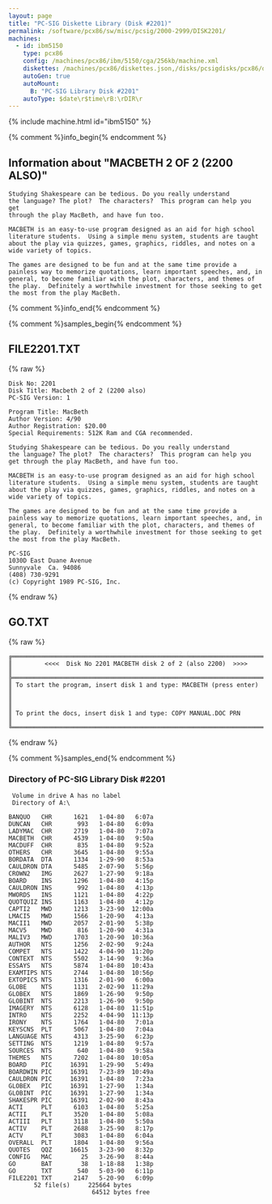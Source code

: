 ```yaml
---
layout: page
title: "PC-SIG Diskette Library (Disk #2201)"
permalink: /software/pcx86/sw/misc/pcsig/2000-2999/DISK2201/
machines:
  - id: ibm5150
    type: pcx86
    config: /machines/pcx86/ibm/5150/cga/256kb/machine.xml
    diskettes: /machines/pcx86/diskettes.json,/disks/pcsigdisks/pcx86/diskettes.json
    autoGen: true
    autoMount:
      B: "PC-SIG Library Disk #2201"
    autoType: $date\r$time\rB:\rDIR\r
---
```


{% include machine.html id="ibm5150" %}

{% comment %}info_begin{% endcomment %}

## Information about "MACBETH 2 OF 2 (2200 ALSO)"

    Studying Shakespeare can be tedious. Do you really understand
    the language? The plot?  The characters?  This program can help you get
    through the play MacBeth, and have fun too.
    
    MACBETH is an easy-to-use program designed as an aid for high school
    literature students.  Using a simple menu system, students are taught
    about the play via quizzes, games, graphics, riddles, and notes on a
    wide variety of topics.
    
    The games are designed to be fun and at the same time provide a
    painless way to memorize quotations, learn important speeches, and, in
    general, to become familiar with the plot, characters, and themes of
    the play.  Definitely a worthwhile investment for those seeking to get
    the most from the play MacBeth.
{% comment %}info_end{% endcomment %}

{% comment %}samples_begin{% endcomment %}

## FILE2201.TXT

{% raw %}
```
Disk No: 2201                                                           
Disk Title: Macbeth 2 of 2 (2200 also)                                  
PC-SIG Version: 1                                                       
                                                                        
Program Title: MacBeth                                                  
Author Version: 4/90                                                    
Author Registration: $20.00                                             
Special Requirements: 512K Ram and CGA recommended.                     
                                                                        
Studying Shakespeare can be tedious. Do you really understand           
the language? The plot?  The characters?  This program can help you     
get through the play MacBeth, and have fun too.                         
                                                                        
MACBETH is an easy-to-use program designed as an aid for high school    
literature students.  Using a simple menu system, students are taught   
about the play via quizzes, games, graphics, riddles, and notes on a    
wide variety of topics.                                                 
                                                                        
The games are designed to be fun and at the same time provide a         
painless way to memorize quotations, learn important speeches, and, in  
general, to become familiar with the plot, characters, and themes of    
the play.  Definitely a worthwhile investment for those seeking to get  
the most from the play MacBeth.                                         
                                                                        
PC-SIG                                                                  
1030D East Duane Avenue                                                 
Sunnyvale  Ca. 94086                                                    
(408) 730-9291                                                          
(c) Copyright 1989 PC-SIG, Inc.                                         
```
{% endraw %}

## GO.TXT

{% raw %}
```
╔═════════════════════════════════════════════════════════════════════════╗
║         <<<<  Disk No 2201 MACBETH disk 2 of 2 (also 2200)  >>>>        ║
╠═════════════════════════════════════════════════════════════════════════╣
║ To start the program, insert disk 1 and type: MACBETH (press enter)     ║
║                                                                         ║
║ To print the docs, insert disk 1 and type: COPY MANUAL.DOC PRN          ║
╚═════════════════════════════════════════════════════════════════════════╝
```
{% endraw %}

{% comment %}samples_end{% endcomment %}

### Directory of PC-SIG Library Disk #2201

     Volume in drive A has no label
     Directory of A:\

    BANQUO   CHR      1621   1-04-80   6:07a
    DUNCAN   CHR       993   1-04-80   6:09a
    LADYMAC  CHR      2719   1-04-80   7:07a
    MACBETH  CHR      4539   1-04-80   9:50a
    MACDUFF  CHR       835   1-04-80   9:52a
    OTHERS   CHR      3645   1-04-80   9:55a
    BORDATA  DTA      1334   1-29-90   8:53a
    CAULDRON DTA      5485   2-07-90   5:56p
    CROWN2   IMG      2627   1-27-90   9:18a
    BOARD    INS      1296   1-04-80   4:15p
    CAULDRON INS       992   1-04-80   4:13p
    MWORDS   INS      1121   1-04-80   4:22p
    QUOTQUIZ INS      1163   1-04-80   4:12p
    CAPTI2   MWD      1213   3-23-90  12:00a
    LMACI5   MWD      1566   1-20-90   4:13a
    MACII1   MWD      2057   2-01-90   5:38p
    MACV5    MWD       816   1-20-90   4:31a
    MALIV3   MWD      1703   1-20-90  10:36a
    AUTHOR   NTS      1256   2-02-90   9:24a
    COMPET   NTS      1422   4-04-90  11:20p
    CONTEXT  NTS      5502   3-14-90   9:36a
    ESSAYS   NTS      5874   1-04-80  10:43a
    EXAMTIPS NTS      2744   1-04-80  10:56p
    EXTOPICS NTS      1316   2-01-90   6:00a
    GLOBE    NTS      1131   2-02-90  11:29a
    GLOBEX   NTS      1869   1-26-90   9:50p
    GLOBINT  NTS      2213   1-26-90   9:50p
    IMAGERY  NTS      6128   1-04-80  11:51p
    INTRO    NTS      2252   4-04-90  11:13p
    IRONY    NTS      1764   1-04-80   7:01a
    KEYSCNS  PLT      5067   1-04-80   7:04a
    LANGUAGE NTS      4313   3-25-90   6:23p
    SETTING  NTS      1219   1-04-80   9:57a
    SOURCES  NTS       640   1-04-80   9:58a
    THEMES   NTS      7202   1-04-80  10:05a
    BOARD    PIC     16391   1-29-90   5:49a
    BOARDWIN PIC     16391   7-23-89  10:49a
    CAULDRON PIC     16391   1-04-80   7:23a
    GLOBEX   PIC     16391   1-27-90   1:34a
    GLOBINT  PIC     16391   1-27-90   1:34a
    SHAKESPR PIC     16391   2-02-90   8:43a
    ACTI     PLT      6103   1-04-80   5:25a
    ACTII    PLT      3520   1-04-80   5:08a
    ACTIII   PLT      3118   1-04-80   5:50a
    ACTIV    PLT      2688   3-25-90   8:17p
    ACTV     PLT      3083   1-04-80   6:04a
    OVERALL  PLT      1804   1-04-80   9:56a
    QUOTES   QQZ     16615   3-23-90   8:32p
    CONFIG   MAC        25   3-26-90   8:44a
    GO       BAT        38   1-18-88   1:38p
    GO       TXT       540   5-03-90   6:11p
    FILE2201 TXT      2147   5-20-90   6:09p
           52 file(s)     225664 bytes
                           64512 bytes free
